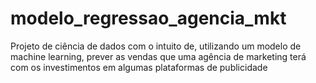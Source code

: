 # modelo_regressao_agencia_mkt
Projeto de ciência de dados com o intuito de, utilizando um modelo de machine learning, prever as vendas que uma agência de marketing terá com os investimentos em algumas plataformas de publicidade
